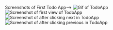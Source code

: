 Screenshots of First Todo App-->
![Gif of TodoApp](img/TodoApp1.gif)
![Screenshot of first view of TodoApp](img/first_view.png)
![Screenshot of after clicking next in TodoApp](img/after_next.png)
![Screenshot of after clicking previous in TodoApp](img/after_prev.png)
